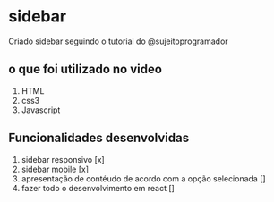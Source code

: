 # sidebar

Criado sidebar seguindo o tutorial do @sujeitoprogramador 

## o que foi utilizado no video

1. HTML
2. css3
3. Javascript

## Funcionalidades desenvolvidas

1. sidebar responsivo [x]
2. sidebar mobile [x]
3. apresentação de contéudo de acordo com a opção selecionada []
4. fazer todo o desenvolvimento em react []
